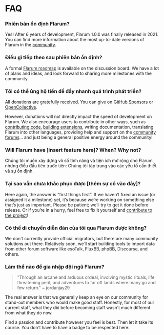 # FAQ

### Phiên bản ổn định Flarum?

Yes! After 6 years of development, Flarum 1.0.0 was finally released in 2021. You can find more information about the most up-to-date versions of Flarum in the [community](https://discuss.flarum.org/t/meta).

### Điều gì tiếp theo sau phiên bản ổn định?

A formal [Flarum roadmap](https://discuss.flarum.org/d/29931-the-future-of-flarum-a-roadmap) is available on the discussion board. We have a lot of plans and ideas, and look forward to sharing more milestones with the community.

### Tôi có thể ủng hộ tiền để đẩy nhanh quá trình phát triển?

All donations are gratefully received. You can give on [GitHub Sponsors](https://github.com/sponsors/flarum) or [OpenCollective](https://opencollective.com/flarum).

However, donations will not directly impact the speed of development on Flarum. We also encourage users to contribute in other ways, such as [contributing code](contributing.md), [building extensions](/extend/README.md), writing documentation, translating Flarum into other languages, providing help and support on the [community forums](https://discuss.flarum.org/)... and just being a general positive energy around the community!

### Will Flarum have [insert feature here]? When? Why not?

Chúng tôi muốn xây dựng vô số tính năng và tiện ích mở rộng cho Flarum, nhưng điều đầu tiên trước tiên: Chúng tôi tập trung vào các yếu tố cần thiết và sự ổn định.

### Tại sao vẫn chưa khắc phục được [thêm sự cố vào đây]?

Here again, the answer is “first things first”. If we haven’t fixed an issue (or assigned it a milestone) yet, it’s because we’re working on something else that’s just as important. Please be patient; we’ll try to get it done before release. Or if you’re in a hurry, feel free to fix it yourself and [contribute to the project](contributing.md)!

### Có thể di chuyển diễn đàn của tôi qua Flarum được không?

We don't currently provide official migrators, but there are many community solutions out there. Relatively soon, we’ll start building tools to import data from other forum software like esoTalk, FluxBB, phpBB, Discourse, and others.

### Làm thế nào để gia nhập đội ngũ Flarum?

> "Through an arcane and arduous ordeal, involving mystic rituals, life threatening peril, and adventures to far off lands where many go and few return." ~ jordanjay29

The real answer is that we generally keep an eye on our community for stand-out members who would make good staff. Honestly, for most of our current staff, what they did before becoming staff wasn't much different from what they do now.

Find a passion and contribute however you feel is best. Then let it take its course. You don't have to have a badge to be respected here.
